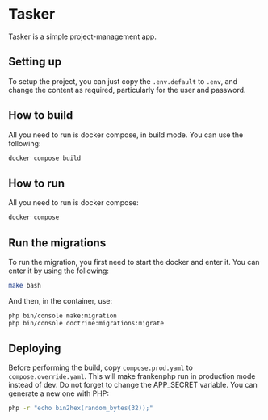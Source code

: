 # Tasker
Tasker is a simple project-management app.

## Setting up
To setup the project, you can just copy the `.env.default` to `.env`, and change the content as required, particularly for the user and password.

## How to build
All you need to run is docker compose, in build mode. You can use the following:
```sh
docker compose build
```

## How to run
All you need to run is docker compose:
```sh
docker compose
```

## Run the migrations
To run the migration, you first need to start the docker and enter it. You can enter it by using the following:
```sh
make bash
```
And then, in the container, use:
```sh
php bin/console make:migration
php bin/console doctrine:migrations:migrate
```

## Deploying
Before performing the build, copy `compose.prod.yaml` to `compose.override.yaml`. This will make frankenphp run in production mode instead of dev.
Do not forget to change the APP_SECRET variable. You can generate a new one with PHP:
```sh
php -r "echo bin2hex(random_bytes(32));"
```
